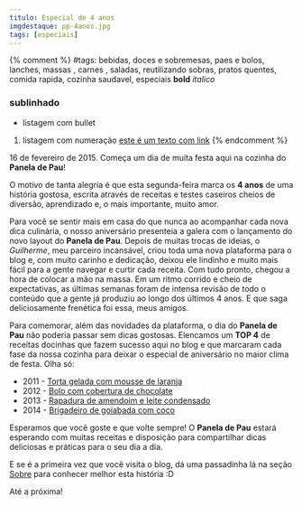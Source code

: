 ```yaml
---
titulo: Especial de 4 anos
imgdestaque: pp-4anos.jpg
tags: [especiais]
---
```

{% comment %}
#tags: bebidas, doces e sobremesas, paes e bolos, lanches, massas , carnes , saladas, reutilizando sobras, pratos quentes, comida rapida, cozinha saudavel, especiais
**bold**
*italico*
### sublinhado
* listagem com bullet
1. listagem com numeração
[este é um texto com link](https://www.enderecodolink.com)
{% endcomment %}

16 de fevereiro de 2015. Começa um dia de muita festa aqui na cozinha do **Panela de Pau**!

O motivo de tanta alegria é que esta segunda-feira marca os **4 anos** de uma história gostosa, escrita através de receitas e testes caseiros cheios de diversão, aprendizado e, o mais importante, muito amor. 

Para você se sentir mais em casa do que nunca ao acompanhar cada nova dica culinária, o nosso aniversário presenteia a galera com o lançamento do novo layout do **Panela de Pau**. Depois de muitas trocas de ideias, o *Guilherme*, meu parceiro incansável, criou toda uma nova plataforma para o blog e, com muito carinho e dedicação, deixou ele lindinho e muito mais fácil para a gente navegar e curtir cada receita. Com tudo pronto, chegou a hora de colocar a mão na massa. Em um ritmo corrido e cheio de expectativas, as últimas semanas foram de intensa revisão de todo o conteúdo que a gente já produziu ao longo dos últimos 4 anos. E que saga deliciosamente frenética foi essa, meus amigos. 

Para comemorar, além das novidades da plataforma, o dia do **Panela de Pau** não poderia passar sem dicas gostosas. Elencamos um **TOP 4** de receitas docinhas que fazem sucesso aqui no blog e que marcaram cada fase da nossa cozinha para deixar o especial de aniversário no maior clima de festa. Olha só:

* 2011 - [Torta gelada com mousse de laranja](http://paneladepau.github.io/paneladepau-jekyll-blog/torta-gelada-com-mousse-de-laranja/)
* 2012 - [Bolo com cobertura de chocolate](http://paneladepau.github.io/paneladepau-jekyll-blog/bolo-cobertura-chocolate/)
* 2013 - [Rapadura de amendoim e leite condensado](http://paneladepau.github.io/paneladepau-jekyll-blog/rapadura-de-amendoim-e-leite-condensado/)
* 2014 - [Brigadeiro de goiabada com coco](http://paneladepau.github.io/paneladepau-jekyll-blog/brigadeiro-goiabada-coco)

Esperamos que você goste e que volte sempre!
O **Panela de Pau** estará esperando com muitas receitas e disposição para compartilhar dicas deliciosas e práticas para o seu dia a dia.

E se é a primeira vez que você visita o blog, dá uma passadinha lá na seção [Sobre](http://paneladepau.github.io/paneladepau-jekyll-blog/sobre) para conhecer melhor esta história :D

Até a próxima!